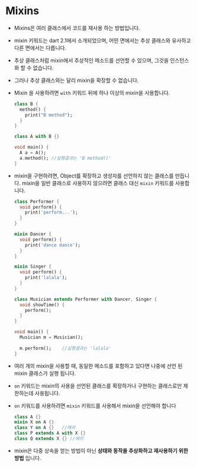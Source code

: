 # Mixins

- Mixins은 여러 클래스에서 코드를 재사용 하는 방법입니다.

- mixin 키워드는 dart 2.1에서 소개되었으며, 어떤 면에서는 추상 클래스와 유사하고 다른 면에서는 다릅니다.

- 추상 클래스처럼 mixin에서 추상적인 메소드를 선언할 수 있으며, 그것을 인스턴스화 할 수 없습니다.

- 그러나 추상 클래스와는 달리 mixin을 확장할 수 없습니다.

- Mixin 을 사용하려면  `with` 키워드 뒤에 하나 이상의 mixin을 사용합니다.

  ~~~dart
  class B {
    method() {
      print("B method");
    }
  }
  
  class A with B {}
  
  void main() {
    A a = A();
    a.method(); //실행결과는 'B method()'
  }
  ~~~

- mixin을 구현하려면, Object를 확장하고 생성자를 선언하지 않는 클래스를 만듭니다. mixin을 일반 클래스로 사용하지 않으려면 클래스 대신 `mixin` 키워드를 사용합니다.

  ~~~dart
  class Performer {
    void perform() {
      print('perform...');
    }
  }
  
  mixin Dancer {
    void perform() {
      print('dance dance');
    }
  }
  
  mixin Singer {
    void perform() {
      print('lalala');
    }
  }
  
  class Musician extends Performer with Dancer, Singer {
    void showTime() {
      perform();
    }
  }
  
  void main() {
    Musician m = Musician();
    
    m.perform();	//실행결과는 'lalala'
  }
  ~~~

- 여러 개의 mixin을 사용할 때, 동일한 메소드를 포함하고 있다면 나중에 선언 된 mixin 클래스가 실행 됩니다.

- `on` 키워드는 mixin의 사용을 선언된 클래스를 확장하거나 구현하는 클래스로만 제한하는데 사용됩니다.

- `on` 키워드를 사용하려면 `mixin` 키워드를 사용해서 mixin을 선언해야 합니다

  ~~~dart
  class A {}
  mixin X on A {}
  class Y on A {}	//에러
  class P extends A with X {}
  class Q extends X {} //에러
  ~~~

  

* mixin은 다중 상속을 얻는 방법이 아닌 **상태와 동작을 추상화하고 재사용하기 위한 방법** 입니다.